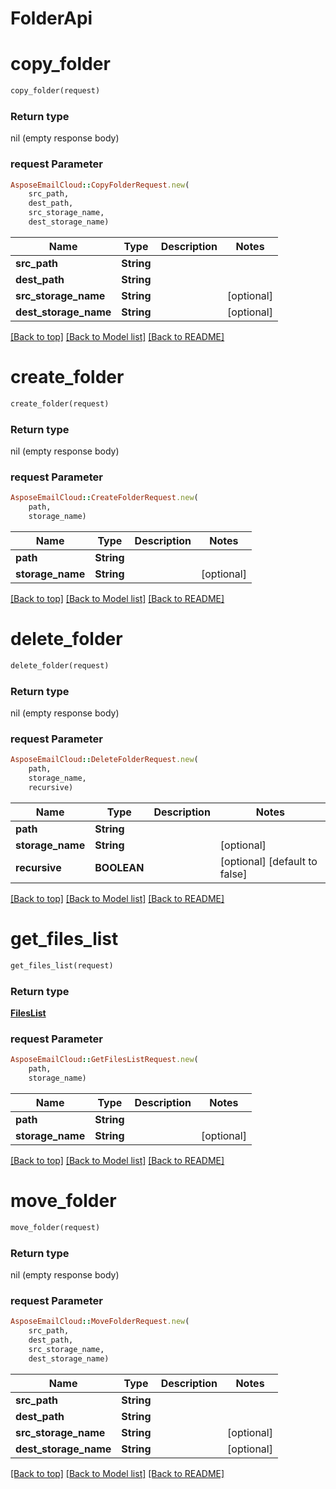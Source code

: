 # FolderApi

            
<a name="copy_folder"></a>
# copy_folder

```ruby
copy_folder(request)
```



### Return type

nil (empty response body)

### request Parameter
```ruby
AsposeEmailCloud::CopyFolderRequest.new(
    src_path,
    dest_path,
    src_storage_name,
    dest_storage_name)
```

Name | Type | Description  | Notes
------------- | ------------- | ------------- | -------------
 **src_path** | **String** |  | 
 **dest_path** | **String** |  | 
 **src_storage_name** | **String** |  | [optional] 
 **dest_storage_name** | **String** |  | [optional] 

[[Back to top]](#) [[Back to Model list]](Models.md) [[Back to README]](README.md)
            
<a name="create_folder"></a>
# create_folder

```ruby
create_folder(request)
```



### Return type

nil (empty response body)

### request Parameter
```ruby
AsposeEmailCloud::CreateFolderRequest.new(
    path,
    storage_name)
```

Name | Type | Description  | Notes
------------- | ------------- | ------------- | -------------
 **path** | **String** |  | 
 **storage_name** | **String** |  | [optional] 

[[Back to top]](#) [[Back to Model list]](Models.md) [[Back to README]](README.md)
            
<a name="delete_folder"></a>
# delete_folder

```ruby
delete_folder(request)
```



### Return type

nil (empty response body)

### request Parameter
```ruby
AsposeEmailCloud::DeleteFolderRequest.new(
    path,
    storage_name,
    recursive)
```

Name | Type | Description  | Notes
------------- | ------------- | ------------- | -------------
 **path** | **String** |  | 
 **storage_name** | **String** |  | [optional] 
 **recursive** | **BOOLEAN** |  | [optional] [default to false]

[[Back to top]](#) [[Back to Model list]](Models.md) [[Back to README]](README.md)
            
<a name="get_files_list"></a>
# get_files_list

```ruby
get_files_list(request)
```



### Return type

[**FilesList**](FilesList.md)

### request Parameter
```ruby
AsposeEmailCloud::GetFilesListRequest.new(
    path,
    storage_name)
```

Name | Type | Description  | Notes
------------- | ------------- | ------------- | -------------
 **path** | **String** |  | 
 **storage_name** | **String** |  | [optional] 

[[Back to top]](#) [[Back to Model list]](Models.md) [[Back to README]](README.md)
            
<a name="move_folder"></a>
# move_folder

```ruby
move_folder(request)
```



### Return type

nil (empty response body)

### request Parameter
```ruby
AsposeEmailCloud::MoveFolderRequest.new(
    src_path,
    dest_path,
    src_storage_name,
    dest_storage_name)
```

Name | Type | Description  | Notes
------------- | ------------- | ------------- | -------------
 **src_path** | **String** |  | 
 **dest_path** | **String** |  | 
 **src_storage_name** | **String** |  | [optional] 
 **dest_storage_name** | **String** |  | [optional] 

[[Back to top]](#) [[Back to Model list]](Models.md) [[Back to README]](README.md)

